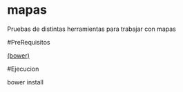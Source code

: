 # mapas
Pruebas de distintas herramientas para trabajar con mapas

#PreRequisitos

 [(bower)](https://bower.io/)

#Ejecucion

 bower install

